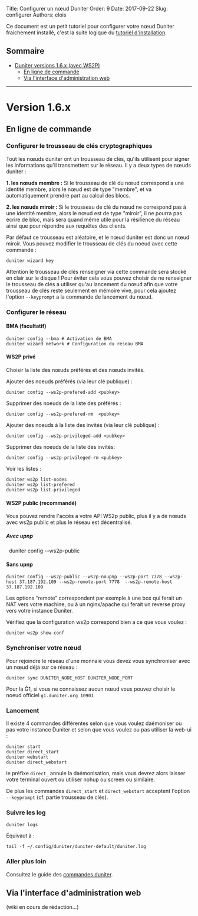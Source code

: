 Title: Configurer un nœud Duniter
Order: 9
Date: 2017-09-22
Slug: configurer
Authors: elois

Ce document est un petit tutoriel pour configurer votre nœud Duniter fraichement installé,  c'est la suite logique du [tutoriel d'installation](https://duniter.org/fr/wiki/duniter/installer).

## Sommaire

* [Duniter versions 1.6.x (avec WS2P)](#version-16x)
    * [En ligne de commande](#en-ligne-de-commande)
    * [Via l'interface d'administration web](#via-linterface-dadministration-web)

----

# Version 1.6.x

## En ligne de commande

### Configurer le trousseau de clés cryptographiques

Tout les nœuds duniter ont un trousseau de clés, qu'ils utilisent pour signer les informations qu'il transmettent sur le réseau. Il y a deux types de nœuds duniter :

**1. les nœuds membre :** Si le trousseau de clé du nœud correspond a une identité membre, alors le nœud est de type "membre", et 
va automatiquement prendre part au calcul des blocs.

**2. les nœuds miroir :** Si le trousseau de clé du nœud ne correspond pas à une identité membre, alors le nœud est de type "miroir", il ne pourra pas écrire de bloc, mais sera quand même utile pour la résilience du réseau ainsi que pour répondre aux requêtes des clients.

Par défaut ce trousseau est aléatoire, et le nœud duniter est donc un nœud miroir. Vous pouvez modifier le trousseau de clés du noeud avec cette commande :

    duniter wizard key

Attention le trousseau de clés renseigner via cette commande sera stocké en clair sur le disque !
Pour éviter cela vous pouvez choisir de ne renseigner le trousseau de clés a utiliser qu'au lancement du nœud afin que votre trousseau de clés reste seulement en mémoire vive, pour cela ajoutez l'option `--keyprompt` a la commande de lancement du nœud.
    
### Configurer le réseau

#### BMA (facultatif)

    duniter config --bma # Activation de BMA
    duniter wizard network # Configuration du réseau BMA

#### WS2P privé
    
Choisir la liste des nœuds préférés et des nœuds invités.
    
Ajouter des noeuds préférés (via leur clé publique) :
    
    duniter config --ws2p-prefered-add <pubkey> 
    
Supprimer des noeuds de la liste des préférés : 
    
    duniter config --ws2p-prefered-rm  <pubkey>
    
Ajouter des noeuds à la liste des invités (via leur clé publique) :
    
    duniter config --ws2p-privileged-add <pubkey> 
    
Supprimer des noeuds de la liste des invités: 
    
    duniter config --ws2p-privileged-rm <pubkey>
    
Voir les listes : 

    duniter ws2p list-nodes
    duniter ws2p list-prefered
    duniter ws2p list-privileged
    
#### WS2P public (recommandé)
    
Vous pouvez rendre l'accès a votre API WS2p public, plus il y a de nœuds avec ws2p public et plus le réseau est décentralisé.

##### Avec upnp

    duniter config --ws2p-public

#### Sans upnp
    
    duniter config --ws2p-public --ws2p-noupnp --ws2p-port 7778 --ws2p-host 37.187.192.109 --ws2p-remote-port 7778  --ws2p-remote-host 37.187.192.109

Les options “remote” correspondent par exemple à une box qui ferait un NAT vers votre machine, ou à un nginx/apache qui ferait un reverse proxy vers votre instance Duniter.

Vérifiez que la configuration ws2p correspond bien a ce que vous voulez :

    duniter ws2p show-conf

### Synchroniser votre nœud

Pour rejoindre le réseau d'une monnaie vous devez vous synchroniser avec un nœud déjà sur ce réseau :

    duniter sync DUNITER_NODE_HOST DUNITER_NODE_PORT

Pour la Ğ1, si vous ne connaissez aucun nœud vous pouvez choisir le noeud officiel `g1.duniter.org 10901`

### Lancement

Il existe 4 commandes différentes selon que vous voulez daémoniser ou pas votre instance Duniter et selon que vous voulez ou pas utiliser la web-ui : 

    duniter start
    duniter direct_start
    duniter webstart
    duniter direct_webstart

le préfixe `direct_` annule la daémonisation, mais vous devrez alors laisser votre terminal ouvert ou utiliser nohup ou screen ou similaire.

De plus les commandes `direct_start` et `direct_webstart` acceptent l'option `--keyprompt` (cf. partie trousseau de clés).

### Suivre les log

    duniter logs

Équivaut à :

    tail -f ~/.config/duniter/duniter-default/duniter.log

### Aller plus loin

Consultez le guide des [commandes duniter](https://duniter.org/fr/wiki/duniter/commandes).

## Via l'interface d'administration web

(wiki en cours de rédaction...)
